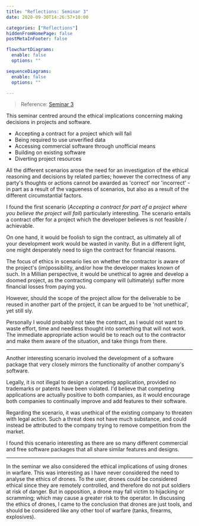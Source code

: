 ```yaml
---
title: "Reflections: Seminar 3"
date: 2020-09-30T14:26:57+10:00

categories: ["Reflections"]
hiddenFromHomePage: false
postMetaInFooter: false

flowchartDiagrams:
  enable: false
  options: ""

sequenceDiagrams: 
  enable: false
  options: ""

---
```


> Reference: [Seminar 3](../../seminars/week3)

This seminar centred around the ethical implications concerning making decisions in projects and software.

* Accepting a contract for a project which will fail
* Being required to use unverified data
* Accessing commercial software through unofficial means
* Building on existing software
* Diverting project resources

All the different scenarios arose the need for an investigation of the ethical reasoning and decisions by related parties; however the correctness of any party's thoughts or actions cannot be awarded as 'correct' nor 'incorrect' - in part as a result of the vagueness of scenarios, but also as a result of the different circumstantial factors.

I found the first scenario (_Accepting a contract for part of a project where you believe the project will fail_) particularly interesting. The scenario entails a contract offer for a project which the developer believes is not feasible / achievable.

On one hand, it would be foolish to sign the contract, as ultimately all of your development work would be wasted in vanity. But in a different light, one might desperately need to sign the contract for financial reasons.

The focus of ethics in scenario lies on whether the contractor is aware of the project's (im)possibility, and/or how the developer makes known of such. In a Millian perspective, it would be unethical to agree and develop a doomed project, as the contracting company will (ultimately) suffer more financial losses from paying you.

However, should the scope of the project allow for the deliverable to be reused in another part of the project, it can be argued to be 'not unethical', yet still sly.

Personally I would probably not take the contract, as I would not want to waste effort, time and needless thought into something that will not work. The immediate appropriate action would be to reach out to the contractor and make them aware of the situation, and take things from there.

---

Another interesting scenario involved the development of a software package that very closely mirrors the functionality of another company's software.

Legally, it is not illegal to design a competing application, provided no trademarks or patents have been violated. I'd believe that competing applications are actually positive to both companies, as it would encourage both companies to continually improve and add features to their software.

Regarding the scenario, it was unethical of the existing company to threaten with legal action. Such a threat does not have much substance, and could instead be attributed to the company trying to remove competition from the market.

I found this scenario interesting as there are so many different commercial and free software packages that all share similar features and designs.

---

In the seminar we also considered the ethical implications of using drones in warfare. This was interesting as I have never considered the need to analyse the ethics of drones. To the user, drones could be considered ethical since they are remotely controlled, and therefore do not put soldiers at risk of danger. But in opposition, a drone may fall victim to hijacking or scramming; which may cause a greater risk to the operator. In discussing the ethics of drones, I came to the conclusion that drones are just tools, and should be considered like any other tool of warfare (tanks, firearms, explosives). 

